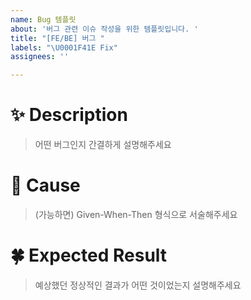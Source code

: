 ```yaml
---
name: Bug 템플릿
about: '버그 관련 이슈 작성을 위한 템플릿입니다. '
title: "[FE/BE] 버그 "
labels: "\U0001F41E Fix"
assignees: ''

---
```


# ✨ Description

> 어떤 버그인지 간결하게 설명해주세요

# 📌 Cause

> (가능하면) Given-When-Then 형식으로 서술해주세요

# 🍀 Expected Result

> 예상했던 정상적인 결과가 어떤 것이었는지 설명해주세요
